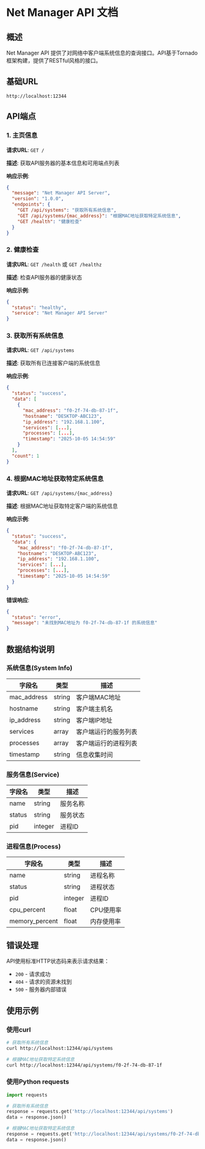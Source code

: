 # Net Manager API 文档

## 概述

Net Manager API 提供了对网络中客户端系统信息的查询接口。API基于Tornado框架构建，提供了RESTful风格的接口。

## 基础URL

```
http://localhost:12344
```

## API端点

### 1. 主页信息

**请求URL**: `GET /`

**描述**: 获取API服务器的基本信息和可用端点列表

**响应示例**:
```json
{
  "message": "Net Manager API Server",
  "version": "1.0.0",
  "endpoints": {
    "GET /api/systems": "获取所有系统信息",
    "GET /api/systems/{mac_address}": "根据MAC地址获取特定系统信息",
    "GET /health": "健康检查"
  }
}
```

### 2. 健康检查

**请求URL**: `GET /health` 或 `GET /healthz`

**描述**: 检查API服务器的健康状态

**响应示例**:
```json
{
  "status": "healthy",
  "service": "Net Manager API Server"
}
```

### 3. 获取所有系统信息

**请求URL**: `GET /api/systems`

**描述**: 获取所有已连接客户端的系统信息

**响应示例**:
```json
{
  "status": "success",
  "data": [
    {
      "mac_address": "f0-2f-74-db-87-1f",
      "hostname": "DESKTOP-ABC123",
      "ip_address": "192.168.1.100",
      "services": [...],
      "processes": [...],
      "timestamp": "2025-10-05 14:54:59"
    }
  ],
  "count": 1
}
```

### 4. 根据MAC地址获取特定系统信息

**请求URL**: `GET /api/systems/{mac_address}`

**描述**: 根据MAC地址获取特定客户端的系统信息

**响应示例**:
```json
{
  "status": "success",
  "data": {
    "mac_address": "f0-2f-74-db-87-1f",
    "hostname": "DESKTOP-ABC123",
    "ip_address": "192.168.1.100",
    "services": [...],
    "processes": [...],
    "timestamp": "2025-10-05 14:54:59"
  }
}
```

**错误响应**:
```json
{
  "status": "error",
  "message": "未找到MAC地址为 f0-2f-74-db-87-1f 的系统信息"
}
```

## 数据结构说明

### 系统信息(System Info)

| 字段名 | 类型 | 描述 |
|--------|------|------|
| mac_address | string | 客户端MAC地址 |
| hostname | string | 客户端主机名 |
| ip_address | string | 客户端IP地址 |
| services | array | 客户端运行的服务列表 |
| processes | array | 客户端运行的进程列表 |
| timestamp | string | 信息收集时间 |

### 服务信息(Service)

| 字段名 | 类型 | 描述 |
|--------|------|------|
| name | string | 服务名称 |
| status | string | 服务状态 |
| pid | integer | 进程ID |

### 进程信息(Process)

| 字段名 | 类型 | 描述 |
|--------|------|------|
| name | string | 进程名称 |
| status | string | 进程状态 |
| pid | integer | 进程ID |
| cpu_percent | float | CPU使用率 |
| memory_percent | float | 内存使用率 |

## 错误处理

API使用标准HTTP状态码来表示请求结果：

- `200` - 请求成功
- `404` - 请求的资源未找到
- `500` - 服务器内部错误

## 使用示例

### 使用curl

```bash
# 获取所有系统信息
curl http://localhost:12344/api/systems

# 根据MAC地址获取特定系统信息
curl http://localhost:12344/api/systems/f0-2f-74-db-87-1f
```

### 使用Python requests

```python
import requests

# 获取所有系统信息
response = requests.get('http://localhost:12344/api/systems')
data = response.json()

# 根据MAC地址获取特定系统信息
response = requests.get('http://localhost:12344/api/systems/f0-2f-74-db-87-1f')
data = response.json()
```